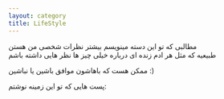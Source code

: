 ```yaml
---
layout: category
title: LifeStyle 
---
```


مطالبی که تو این دسته مینویسم بیشتر نظرات شخصی من هستن  
طبیعیه که مثل هر ادم زنده ای درباره خیلی چیز ها نظر هایی داشته باشم

ممکن هست که باهاشون موافق باشین یا نباشین
 :)

 پست هایی که تو این زمینه نوشتم: